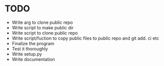 # TODO

* Write arg to clone public repo
* Write script to make public dir
* Write script to clone public repo
* Write script/fuction to copy public files to public repo
  and git add. ci etc
* Finalize the program
* Test it thoroughly
* Write setup.py
* Write documentation
